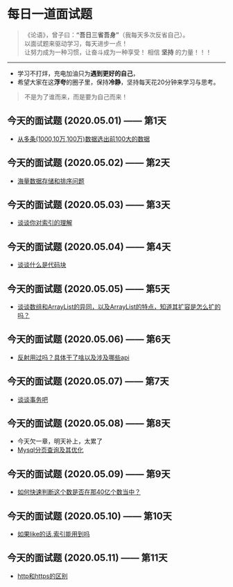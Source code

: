 # 每日一道面试题 

> 《论语》，曾子曰：**“吾日三省吾身”**（我每天多次反省自己）。  
> 以面试题来驱动学习，每天进步一点！  
> 让努力成为一种习惯，让奋斗成为一种享受！
> 相信 **坚持** 的力量！！！

---
- 学习不打烊，充电加油只为**遇到更好的自己**，
- 希望大家在这**浮夸**的圈子里，保持**冷静**，坚持每天花20分钟来学习与思考。
> 不是为了谁而来，而是要为自己而来！

## 今天的面试题 (2020.05.01) —— 第1天
- [从多条(1000,10万,100万)数据选出前100大的数据](topK问题.md)

## 今天的面试题 (2020.05.02) —— 第2天
- [海量数据存储和排序问题](海量数据存储和排序问题.md)

## 今天的面试题 (2020.05.03) —— 第3天
- [谈谈你对索引的理解](索引.md)

## 今天的面试题 (2020.05.04) —— 第4天
- [谈谈什么是代码块](代码块.md)

## 今天的面试题 (2020.05.05) —— 第5天
- [谈谈数组和ArrayList的异同，以及ArrayList的特点，知道其扩容是怎么扩的吗？](数组和ArrayList的异同.md)

## 今天的面试题 (2020.05.06) —— 第6天
- [反射用过吗？具体干了啥以及涉及哪些api ](反射.md)

## 今天的面试题 (2020.05.07) —— 第7天
- [谈谈事务吧 ](事务.md)

## 今天的面试题 (2020.05.08) —— 第8天
- 今天欠一章，明天补上，太累了
- [Mysql分页查询及其优化 ](Mysql分页查询方法及其优化.md)

## 今天的面试题 (2020.05.09) —— 第9天
- [如何快速判断这个数是否在那40亿个数当中？ ](如何快速判断这个数是否在那40亿个数当中.md)

## 今天的面试题 (2020.05.10) —— 第10天
- [如果like的话,索引能用到吗](如果like的话,索引能用到吗.md)

## 今天的面试题 (2020.05.11) —— 第11天
- [http和https的区别](http和https的区别.md)

